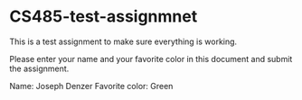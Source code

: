 # CS485-test-assignmnet
This is a test assignment to make sure everything is working.

Please enter your name and your favorite color in this document and submit the assignment.

Name: Joseph Denzer
Favorite color: Green
